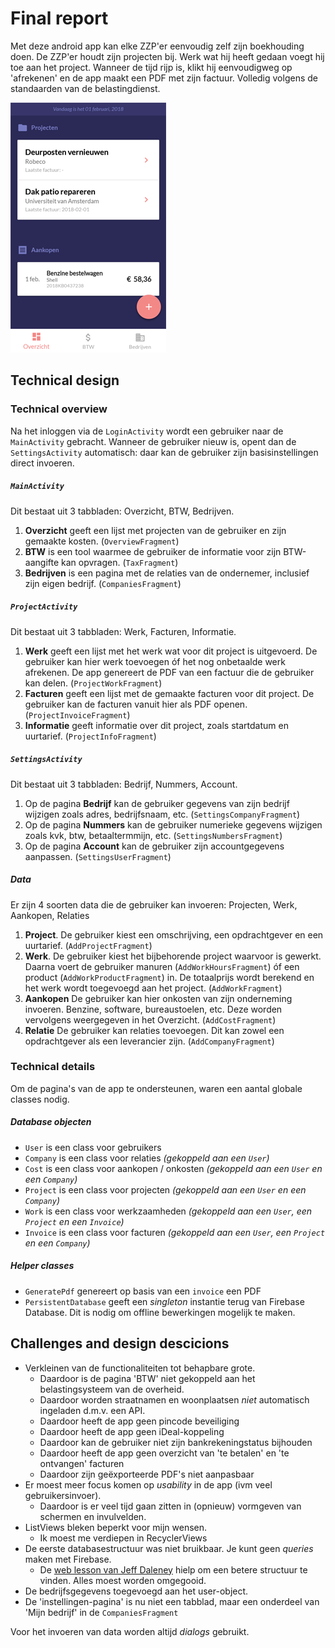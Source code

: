 # Final report
Met deze android app kan elke ZZP'er eenvoudig zelf zijn boekhouding doen. De ZZP'er houdt zijn projecten bij. Werk wat hij heeft gedaan voegt hij toe aan het project. Wanneer de tijd rijp is, klikt hij eenvoudigweg op 'afrekenen' en de app maakt een PDF met zijn factuur. Volledig volgens de standaarden van de belastingdienst.

![UurtjeFactuurtje -overview ](/docs/screenshot-overview.png?raw=true "UurtjeFactuurtje -overview ")  

## Technical design
### Technical overview
Na het inloggen via de `LoginActivity` wordt een gebruiker naar de `MainActivity` gebracht. Wanneer de gebruiker nieuw is, opent dan de `SettingsActivity` automatisch: daar kan de gebruiker zijn basisinstellingen direct invoeren.

##### `MainActivity`
Dit bestaat uit 3 tabbladen: Overzicht, BTW, Bedrijven.
1. **Overzicht** geeft een lijst met projecten van de gebruiker en zijn gemaakte kosten. (`OverviewFragment`)
2. **BTW** is een tool waarmee de gebruiker de informatie voor zijn BTW-aangifte kan opvragen. (`TaxFragment`)
3. **Bedrijven** is een pagina met de relaties van de ondernemer, inclusief zijn eigen bedrijf. (`CompaniesFragment`)

##### `ProjectActivity`
Dit bestaat uit 3 tabbladen: Werk, Facturen, Informatie.
1. **Werk** geeft een lijst met het werk wat voor dit project is uitgevoerd. De gebruiker kan hier werk toevoegen óf het nog onbetaalde werk afrekenen. De app genereert de PDF van een factuur die de gebruiker kan delen. (`ProjectWorkFragment`)
2. **Facturen** geeft een lijst met de gemaakte facturen voor dit project. De gebruiker kan de facturen vanuit hier als PDF openen. (`ProjectInvoiceFragment`)
3. **Informatie** geeft informatie over dit project, zoals startdatum en uurtarief. (`ProjectInfoFragment`)

##### `SettingsActivity`
Dit bestaat uit 3 tabbladen: Bedrijf, Nummers, Account.
1. Op de pagina **Bedrijf** kan de gebruiker gegevens van zijn bedrijf wijzigen zoals adres, bedrijfsnaam, etc. (`SettingsCompanyFragment`)
2. Op de pagina **Nummers** kan de gebruiker numerieke gegevens wijzigen zoals kvk, btw, betaaltermmijn, etc. (`SettingsNumbersFragment`)
3. Op de pagina **Account** kan de gebruiker zijn accountgegevens aanpassen. (`SettingsUserFragment`)

##### Data
Er zijn 4 soorten data die de gebruiker kan invoeren: Projecten, Werk, Aankopen, Relaties
1. **Project**. De gebruiker kiest een omschrijving, een opdrachtgever en een uurtarief. (`AddProjectFragment`)
2. **Werk**. De gebruiker kiest het bijbehorende project waarvoor is gewerkt. Daarna voert de gebruiker manuren (`AddWorkHoursFragment`) óf een product (`AddWorkProductFragment`) in. De totaalprijs wordt berekend en het werk wordt toegevoegd aan het project. (`AddWorkFragment`)
3. **Aankopen** De gebruiker kan hier onkosten van zijn onderneming invoeren. Benzine, software, bureaustoelen, etc. Deze worden vervolgens weergegeven in het Overzicht. (`AddCostFragment`)
4. **Relatie** De gebruiker kan relaties toevoegen. Dit kan zowel een opdrachtgever als een leverancier zijn. (`AddCompanyFragment`)

### Technical details
Om de pagina's van de app te ondersteunen, waren een aantal globale classes nodig.

##### Database objecten
* `User` is een class voor gebruikers
* `Company` is een class voor relaties *(gekoppeld aan een `User`)*
* `Cost` is een class voor aankopen / onkosten *(gekoppeld aan een `User` en een `Company`)*
* `Project` is een class voor projecten *(gekoppeld aan een `User` en een `Company`)*
* `Work` is een class voor werkzaamheden *(gekoppeld aan een `User`, een `Project` en een `Invoice`)*
* `Invoice` is een class voor facturen *(gekoppeld aan een `User`, een `Project` en een `Company`)*

##### Helper classes
* `GeneratePdf` genereert op basis van een `invoice` een PDF
* `PersistentDatabase` geeft een *singleton* instantie terug van Firebase Database. Dit is nodig om offline bewerkingen mogelijk te maken.

## Challenges and design descicions
* Verkleinen van de functionaliteiten tot behapbare grote.
	* Daardoor is de pagina 'BTW' niet gekoppeld aan het belastingsysteem van de overheid.
	* Daardoor worden straatnamen en woonplaatsen _niet_ automatisch ingeladen d.m.v. een API.
	* Daardoor heeft de app geen pincode beveiliging
	* Daardoor heeft de app geen iDeal-koppeling
	* Daardoor kan de gebruiker niet zijn bankrekeningstatus bijhouden
	* Daardoor heeft de app geen overzicht van 'te betalen' en 'te ontvangen' facturen
	* Daardoor zijn geëxporteerde PDF's niet aanpasbaar
* Er moest meer focus komen op *usability* in de app (ivm veel gebruikersinvoer).
	* Daardoor is er veel tijd gaan zitten in (opnieuw) vormgeven van schermen en invulvelden.
* ListViews bleken beperkt voor mijn wensen.
	* Ik moest me verdiepen in RecyclerViews
* De eerste databasestructuur was niet bruikbaar. Je kunt geen *queries* maken met Firebase.
	* De [web lesson van Jeff Daleney](https://angularfirebase.com/lessons/managing-firebase-user-relationships-to-database-records/) hielp om een betere structuur te vinden. Alles moest worden omgegooid.
* De bedrijfsgegevens toegevoegd aan het user-object.
* De 'instellingen-pagina' is nu niet een tabblad, maar een onderdeel van 'Mijn bedrijf' in de `CompaniesFragment`

Voor het invoeren van data worden altijd *dialogs* gebruikt. 